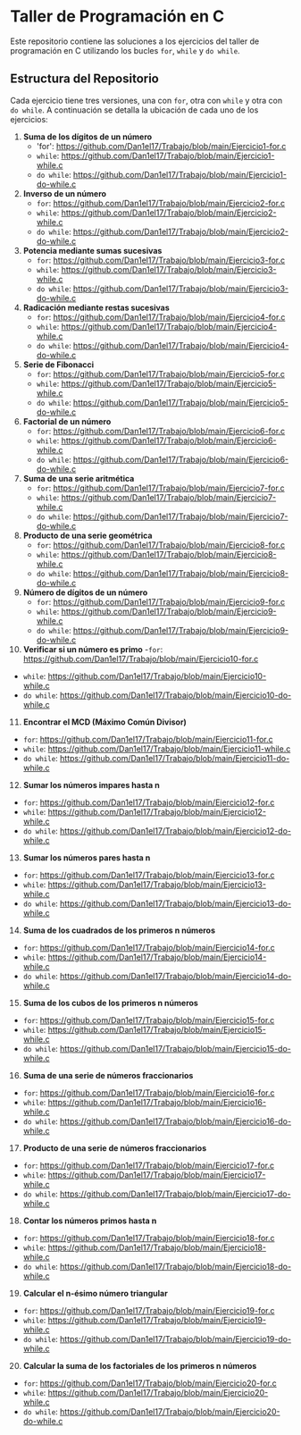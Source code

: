  # Taller de Programación en C 
Este repositorio contiene las soluciones a los ejercicios del taller de programación en C utilizando los bucles `for`, `while` y `do while`. 
## Estructura del Repositorio 
Cada ejercicio tiene tres versiones, una con `for`, otra con `while` y otra con `do while`. A continuación se detalla la ubicación de cada uno de los ejercicios: 
1. **Suma de los dígitos de un número**
   - 'for': https://github.com/Dan1el17/Trabajo/blob/main/Ejercicio1-for.c
   - `while`: https://github.com/Dan1el17/Trabajo/blob/main/Ejercicio1-while.c
   - `do while`: https://github.com/Dan1el17/Trabajo/blob/main/Ejercicio1-do-while.c
2. **Inverso de un número**
   - `for`: https://github.com/Dan1el17/Trabajo/blob/main/Ejercicio2-for.c
   - `while`: https://github.com/Dan1el17/Trabajo/blob/main/Ejercicio2-while.c
   - `do while`: https://github.com/Dan1el17/Trabajo/blob/main/Ejercicio2-do-while.c
3. **Potencia mediante sumas sucesivas**
   - `for`: https://github.com/Dan1el17/Trabajo/blob/main/Ejercicio3-for.c
   - `while`: https://github.com/Dan1el17/Trabajo/blob/main/Ejercicio3-while.c
   - `do while`: https://github.com/Dan1el17/Trabajo/blob/main/Ejercicio3-do-while.c
4. **Radicación mediante restas sucesivas**
   - `for`: https://github.com/Dan1el17/Trabajo/blob/main/Ejercicio4-for.c
   - `while`: https://github.com/Dan1el17/Trabajo/blob/main/Ejercicio4-while.c
   - `do while`: https://github.com/Dan1el17/Trabajo/blob/main/Ejercicio4-do-while.c
5. **Serie de Fibonacci**
   - `for`: https://github.com/Dan1el17/Trabajo/blob/main/Ejercicio5-for.c
   - `while`: https://github.com/Dan1el17/Trabajo/blob/main/Ejercicio5-while.c
   - `do while`: https://github.com/Dan1el17/Trabajo/blob/main/Ejercicio5-do-while.c
6. **Factorial de un número**
   - `for`: https://github.com/Dan1el17/Trabajo/blob/main/Ejercicio6-for.c
   - `while`: https://github.com/Dan1el17/Trabajo/blob/main/Ejercicio6-while.c
   - `do while`: https://github.com/Dan1el17/Trabajo/blob/main/Ejercicio6-do-while.c
7. **Suma de una serie aritmética**
   - `for`: https://github.com/Dan1el17/Trabajo/blob/main/Ejercicio7-for.c
   - `while`: https://github.com/Dan1el17/Trabajo/blob/main/Ejercicio7-while.c
   - `do while`: https://github.com/Dan1el17/Trabajo/blob/main/Ejercicio7-do-while.c
8. **Producto de una serie geométrica**
   - `for`: https://github.com/Dan1el17/Trabajo/blob/main/Ejercicio8-for.c
   - `while`: https://github.com/Dan1el17/Trabajo/blob/main/Ejercicio8-while.c
   - `do while`: https://github.com/Dan1el17/Trabajo/blob/main/Ejercicio8-do-while.c
9. **Número de dígitos de un número**
   - `for`: https://github.com/Dan1el17/Trabajo/blob/main/Ejercicio9-for.c
   - `while`: https://github.com/Dan1el17/Trabajo/blob/main/Ejercicio9-while.c
   - `do while`: https://github.com/Dan1el17/Trabajo/blob/main/Ejercicio9-do-while.c
10. **Verificar si un número es primo**
   -`for`: https://github.com/Dan1el17/Trabajo/blob/main/Ejercicio10-for.c
   - `while`: https://github.com/Dan1el17/Trabajo/blob/main/Ejercicio10-while.c
   - `do while`: https://github.com/Dan1el17/Trabajo/blob/main/Ejercicio10-do-while.c
11. **Encontrar el MCD (Máximo Común Divisor)**
   - `for`: https://github.com/Dan1el17/Trabajo/blob/main/Ejercicio11-for.c
   - `while`: https://github.com/Dan1el17/Trabajo/blob/main/Ejercicio11-while.c
   - `do while`: https://github.com/Dan1el17/Trabajo/blob/main/Ejercicio11-do-while.c
12. **Sumar los números impares hasta n**
   - `for`: https://github.com/Dan1el17/Trabajo/blob/main/Ejercicio12-for.c
   - `while`: https://github.com/Dan1el17/Trabajo/blob/main/Ejercicio12-while.c
   - `do while`: https://github.com/Dan1el17/Trabajo/blob/main/Ejercicio12-do-while.c
13. **Sumar los números pares hasta n**
   - `for`: https://github.com/Dan1el17/Trabajo/blob/main/Ejercicio13-for.c
   - `while`: https://github.com/Dan1el17/Trabajo/blob/main/Ejercicio13-while.c
   - `do while`: https://github.com/Dan1el17/Trabajo/blob/main/Ejercicio13-do-while.c
14. **Suma de los cuadrados de los primeros n números**
   - `for`: https://github.com/Dan1el17/Trabajo/blob/main/Ejercicio14-for.c
   - `while`: https://github.com/Dan1el17/Trabajo/blob/main/Ejercicio14-while.c
   - `do while`: https://github.com/Dan1el17/Trabajo/blob/main/Ejercicio14-do-while.c
15. **Suma de los cubos de los primeros n números**
   - `for`: https://github.com/Dan1el17/Trabajo/blob/main/Ejercicio15-for.c
   - `while`: https://github.com/Dan1el17/Trabajo/blob/main/Ejercicio15-while.c
   - `do while`: https://github.com/Dan1el17/Trabajo/blob/main/Ejercicio15-do-while.c
16. **Suma de una serie de números fraccionarios**
   - `for`: https://github.com/Dan1el17/Trabajo/blob/main/Ejercicio16-for.c
   - `while`: https://github.com/Dan1el17/Trabajo/blob/main/Ejercicio16-while.c
   - `do while`: https://github.com/Dan1el17/Trabajo/blob/main/Ejercicio16-do-while.c
17. **Producto de una serie de números fraccionarios**
   - `for`: https://github.com/Dan1el17/Trabajo/blob/main/Ejercicio17-for.c
   - `while`: https://github.com/Dan1el17/Trabajo/blob/main/Ejercicio17-while.c
   - `do while`: https://github.com/Dan1el17/Trabajo/blob/main/Ejercicio17-do-while.c
18. **Contar los números primos hasta n**
   - `for`: https://github.com/Dan1el17/Trabajo/blob/main/Ejercicio18-for.c
   - `while`: https://github.com/Dan1el17/Trabajo/blob/main/Ejercicio18-while.c
   - `do while`: https://github.com/Dan1el17/Trabajo/blob/main/Ejercicio18-do-while.c
19. **Calcular el n-ésimo número triangular**
   - `for`: https://github.com/Dan1el17/Trabajo/blob/main/Ejercicio19-for.c
   - `while`: https://github.com/Dan1el17/Trabajo/blob/main/Ejercicio19-while.c
   - `do while`: https://github.com/Dan1el17/Trabajo/blob/main/Ejercicio19-do-while.c
20. **Calcular la suma de los factoriales de los primeros n números**
   - `for`: https://github.com/Dan1el17/Trabajo/blob/main/Ejercicio20-for.c
   - `while`: https://github.com/Dan1el17/Trabajo/blob/main/Ejercicio20-while.c
   - `do while`: https://github.com/Dan1el17/Trabajo/blob/main/Ejercicio20-do-while.c
